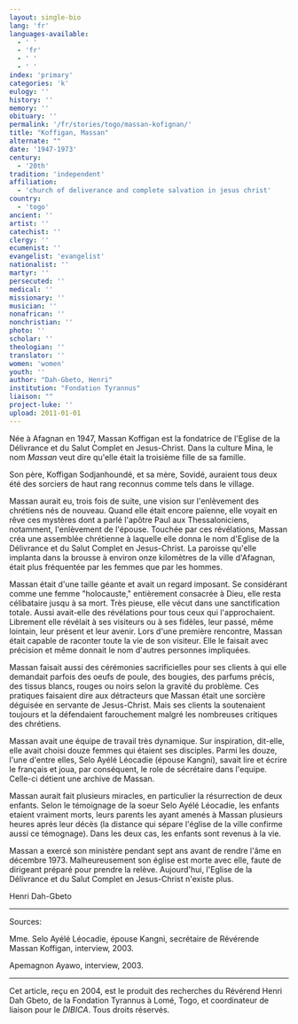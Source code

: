 ```yaml
---
layout: single-bio
lang: 'fr'
languages-available:
  - ' '
  - 'fr'
  - ' '
  - ' '
index: 'primary'
categories: 'k'
eulogy: ''
history: ''
memory: ''
obituary: ''
permalink: '/fr/stories/togo/massan-kofignan/'
title: "Koffigan, Massan"
alternate: ""
date: '1947-1973'
century:
  - '20th'
tradition: 'independent'
affiliation:
  - 'church of deliverance and complete salvation in jesus christ'
country:
  - 'togo'
ancient: ''
artist: ''
catechist: ''
clergy: ''
ecumenist: ''
evangelist: 'evangelist'
nationalist: ''
martyr: ''
persecuted: ''
medical: ''
missionary: ''
musician: ''
nonafrican: ''
nonchristian: ''
photo: ''
scholar: ''
theologian: ''
translator: ''
women: 'women'
youth: ''
author: "Dah-Gbeto, Henri"
institution: "Fondation Tyrannus"
liaison: ""
project-luke: ''
upload: 2011-01-01
---
```




Née à Afagnan en 1947, Massan Koffigan est la fondatrice de l'Eglise de la Délivrance et du Salut Complet en Jesus-Christ. Dans la culture Mina, le nom *Massan* veut dire qu'elle était la troisième fille de sa famille.

Son père, Koffigan Sodjanhoundé, et sa mère, Sovidé, auraient tous deux été des sorciers de haut rang reconnus comme tels dans le village.

Massan aurait eu, trois fois de suite, une vision sur l'enlèvement des chrétiens nés de nouveau. Quand elle était encore païenne, elle voyait en rêve ces mystères dont a parlé l'apôtre Paul aux Thessaloniciens, notamment, l'enlèvement de l'épouse. Touchée par ces révélations, Massan créa une assemblée chrétienne à laquelle elle donna le nom d'Eglise de la Délivrance et du Salut Complet en Jesus-Christ. La paroisse qu'elle implanta dans la brousse à environ onze kilomètres de la ville d'Afagnan, était plus fréquentée par les femmes que par les hommes.

Massan était d'une taille géante et avait un regard imposant. Se considérant comme une femme "holocauste," entièrement consacrée à Dieu, elle resta célibataire jusqu à sa mort. Très pieuse, elle vécut dans une sanctification totale. Aussi avait-elle des révélations pour tous ceux qui l'approchaient. Librement elle révélait à ses visiteurs ou à ses fidèles, leur passé, même lointain, leur présent et leur avenir. Lors d'une première rencontre, Massan était capable de raconter toute la vie de son visiteur. Elle le faisait avec précision et même donnait le nom d'autres personnes impliquées.

Massan faisait aussi des cérémonies sacrificielles pour ses clients à qui elle demandait parfois des oeufs de poule, des bougies, des parfums précis, des tissus blancs, rouges ou noirs selon la gravité du problème. Ces pratiques faisaient dire aux détracteurs que Massan était une sorcière déguisée en servante de Jesus-Christ. Mais ses clients la soutenaient toujours et la défendaient farouchement malgré les nombreuses critiques des chrétiens.

Massan avait une équipe de travail très dynamique. Sur inspiration, dit-elle, elle avait choisi douze femmes qui étaient ses disciples. Parmi les douze, l'une d'entre elles, Selo Ayélé Léocadie (épouse Kangni), savait lire et écrire le français et joua, par conséquent, le role de sécrétaire dans l'equipe. Celle-ci détient une archive de Massan.

Massan aurait fait plusieurs miracles, en particulier la résurrection de deux enfants. Selon le témoignage de la soeur Selo Ayélé Léocadie, les enfants etaient vraiment morts, leurs parents les ayant amenés à Massan plusieurs heures aprés leur décès (la distance qui sépare l'église de la ville confirme aussi ce témognage). Dans les deux cas, les enfants sont revenus à la vie.

Massan a exercé son ministère pendant sept ans avant de rendre l'âme en décembre 1973.
Malheureusement son église est morte avec elle, faute de dirigeant préparé pour prendre la relève. Aujourd'hui, l'Eglise de la Délivrance et du Salut Complet en Jesus-Christ n'existe plus.

Henri Dah-Gbeto

---

Sources:

Mme. Selo Ayélé Léocadie, épouse Kangni, secrétaire de Révérende Massan Koffigan, interview, 2003.

Apemagnon Ayawo, interview, 2003.

---

Cet article, re&ccedil;u en 2004, est le produit des recherches du R&eacute;v&eacute;rend Henri Dah Gbeto, de la Fondation Tyrannus &agrave; Lom&eacute;, Togo, et coordinateur de liaison pour le *DIBICA*.  Tous droits r&eacute;serv&eacute;s.
